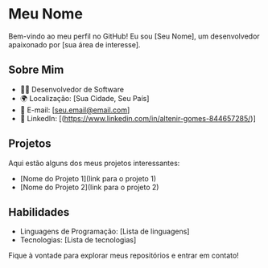 # Meu Nome

Bem-vindo ao meu perfil no GitHub! Eu sou [Seu Nome], um desenvolvedor apaixonado por [sua área de interesse].

## Sobre Mim

- 👨‍💻 Desenvolvedor de Software
- 🌍 Localização: [Sua Cidade, Seu País]
- 📧 E-mail: [seu.email@email.com]
- 💼 LinkedIn: [(https://www.linkedin.com/in/altenir-gomes-844657285/)]

## Projetos

Aqui estão alguns dos meus projetos interessantes:

- [Nome do Projeto 1](link para o projeto 1)
- [Nome do Projeto 2](link para o projeto 2)

## Habilidades

- Linguagens de Programação: [Lista de linguagens]
- Tecnologias: [Lista de tecnologias]

Fique à vontade para explorar meus repositórios e entrar em contato!

